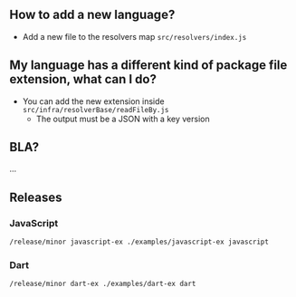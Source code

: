 ## How to add a new language?
- Add a new file to the resolvers map `src/resolvers/index.js`

## My language has a different kind of package file extension, what can I do?
- You can add the new extension inside `src/infra/resolverBase/readFileBy.js`
    - The output must be a JSON with a key version 

## BLA?
...

## Releases

### JavaScript

```sh
/release/minor javascript-ex ./examples/javascript-ex javascript
```

### Dart

```sh
/release/minor dart-ex ./examples/dart-ex dart
```
